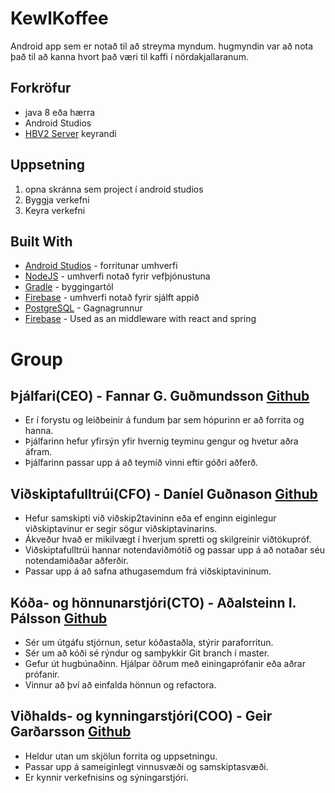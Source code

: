 # KewlKoffee

Android app sem er notað til að streyma myndum. hugmyndin var að nota það til að kanna hvort það væri til kaffi í nördakjallaranum.

## Forkröfur
* java 8 eða hærra
* Android Studios
* [HBV2 Server](https://github.com/CodeFriendsHI/HBV2-Server) keyrandi 

## Uppsetning

1. opna skránna sem project í android studios 
2. Byggja verkefni
3. Keyra verkefni

## Built With

* [Android Studios](https://developer.android.com/studio/index.html) - forritunar umhverfi
* [NodeJS](https://nodejs.org/en/) - umhverfi notað fyrir vefþjónustuna
* [Gradle](https://gradle.org/) - byggingartól
* [Firebase](https://firebase.google.com) - umhverfi notað fyrir sjálft appið
* [PostgreSQL](https://www.postgresql.org) - Gagnagrunnur 
* [Firebase](https://firebase.google.com) - Used as an middleware with react and spring 


# Group
## Þjálfari(CEO) - Fannar G. Guðmundsson [Github](https://github.com/fgg2)
* Er í forystu og leiðbeinir á fundum þar sem hópurinn er að forrita og hanna. 
* Þjálfarinn hefur yfirsýn yfir hvernig teyminu gengur og hvetur aðra áfram. 
* Þjálfarinn passar upp á að teymið vinni eftir góðri aðferð. 

## Viðskiptafulltrúi(CFO) - Daníel Guðnason [Github](https://github.com/DanniGudna)
* Hefur samskipti við viðskip2tavininn eða ef enginn eiginlegur viðskiptavinur er segir sögur viðskiptavinarins.
* Ákveður hvað er mikilvægt í hverjum spretti og skilgreinir viðtökupróf. 
* Viðskiptafulltrúi hannar notendaviðmótið og passar upp á að notaðar séu notendamiðaðar aðferðir. 
* Passar upp á að safna athugasemdum frá viðskiptavininum. 

## Kóða- og hönnunarstjóri(CTO) - Aðalsteinn I. Pálsson [Github](https://github.com/Adalsteinn95)
* Sér um útgáfu stjórnun, setur kóðastaðla, stýrir paraforritun. 
* Sér um að kóði sé rýndur og samþykkir Git branch í master. 
* Gefur út hugbúnaðinn. Hjálpar öðrum með einingaprófanir eða aðrar prófanir. 
* Vinnur að því að einfalda hönnun og refactora. 

## Viðhalds- og kynningarstjóri(COO) - Geir Garðarsson [Github](https://github.com/geirgardarsson)
* Heldur utan um skjölun forrita og uppsetningu. 
* Passar upp á sameiginlegt vinnusvæði og samskiptasvæði. 
* Er kynnir verkefnisins og sýningarstjóri. 
